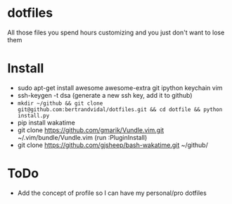 dotfiles
========

All those files you spend hours customizing and you just don't want to lose them

Install
=======

* sudo apt-get install awesome awesome-extra git ipython keychain vim
* ssh-keygen -t dsa (generate a new ssh key, add it to github)
* `mkdir ~/github && git clone git@github.com:bertrandvidal/dotfiles.git && cd dotfile && python install.py`
* pip install wakatime
* git clone https://github.com/gmarik/Vundle.vim.git ~/.vim/bundle/Vundle.vim (run :PluginInstall)
* git clone https://github.com/gjsheep/bash-wakatime.git ~/github/

ToDo
====

* Add the concept of profile so I can have my personal/pro dotfiles
